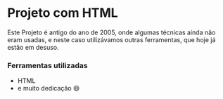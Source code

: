 # Projeto com HTML

Este Projeto é antigo do ano de 2005, onde algumas técnicas ainda não eram usadas, e neste caso utilizávamos outras ferramentas, que hoje já estão em desuso.

### Ferramentas utilizadas

- HTML
- e muito dedicação :smile: